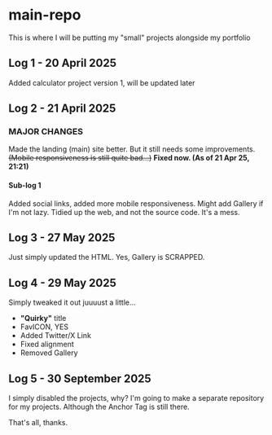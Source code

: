 # main-repo

This is where I will be putting my "small" projects alongside my portfolio

## Log 1 - 20 April 2025

Added calculator project version 1, will be updated later

## Log 2 - 21 April 2025

### MAJOR CHANGES

Made the landing (main) site better. But it still needs some improvements. ~~(Mobile responsiveness is still quite bad...)~~ **Fixed now. (As of 21 Apr 25, 21:21)**

#### Sub-log 1

Added social links, added more mobile responsiveness. Might add Gallery if I'm not lazy. Tidied up the web, and not the source code. It's a mess.

## Log 3 - 27 May 2025

Just simply updated the HTML. Yes, Gallery is SCRAPPED.

## Log 4 - 29 May 2025

Simply tweaked it out juuuust a little...

- **"Quirky"** title
- FavICON, YES
- Added Twitter/X Link
- Fixed alignment
- Removed Gallery

## Log 5 - 30 September 2025

I simply disabled the projects, why? I'm going to make a separate repository for my projects. Although the Anchor Tag is still there.

That's all, thanks.
